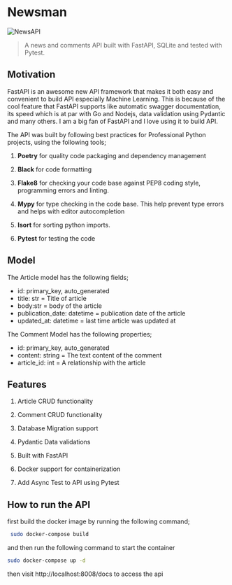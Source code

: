 # Newsman

![NewsAPI](./NewsAPI.gif)

> A news and comments API built with FastAPI, SQLite and tested with Pytest.

## Motivation

FastAPI is an awesome new API framework that makes it both easy and convenient to build API especially Machine Learning. This is because of the cool feature that FastAPI supports like automatic swagger documentation, its speed which is at par with Go and Nodejs, data validation using Pydantic and many others. I am a big fan of FastAPI and I love using it to build API. 

The API was built by following best practices for Professional Python projects, using the following tools;

1. **Poetry** for quality code packaging and dependency management

2. **Black** for code formatting

3. **Flake8** for checking your code base against PEP8 coding style, programming errors and linting.

4. **Mypy** for type checking in the code base. This help prevent type errors and helps with editor autocompletion

5. **Isort** for sorting python imports.

6. **Pytest** for testing the code

## Model

The Article model has the following fields;

- id: primary_key, auto_generated
- title: str = Title of article
- body:str = body of the article
- publication_date: datetime = publication date of the article
- updated_at: datetime = last time article was updated at

The Comment Model has the following properties;

- id: primary_key, auto_generated
- content: string = The text content of the comment
- article_id: int = A relationship with the article

## Features

1. Article CRUD  functionality


2. Comment CRUD functionality

3. Database Migration support

4. Pydantic Data validations

5. Built with FastAPI

6. Docker support for containerization

7. Add Async Test to API using Pytest

## How to run the API

first build the docker image by running the following command;

```bash
 sudo docker-compose build
```

and then run the following command to start the container

```bash
sudo docker-compose up -d
```

then visit http://localhost:8008/docs to access the api